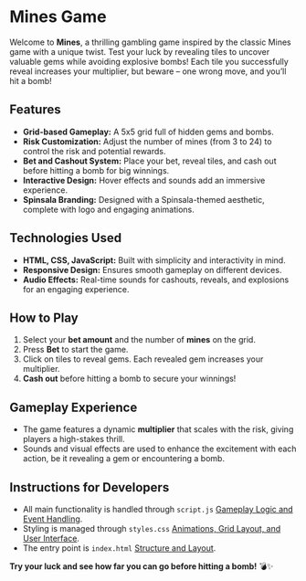 # Mines Game

Welcome to **Mines**, a thrilling gambling game inspired by the classic Mines game with a unique twist. Test your luck by revealing tiles to uncover valuable gems while avoiding explosive bombs! Each tile you successfully reveal increases your multiplier, but beware – one wrong move, and you’ll hit a bomb!

## Features
- **Grid-based Gameplay:** A 5x5 grid full of hidden gems and bombs.
- **Risk Customization:** Adjust the number of mines (from 3 to 24) to control the risk and potential rewards.
- **Bet and Cashout System:** Place your bet, reveal tiles, and cash out before hitting a bomb for big winnings.
- **Interactive Design:** Hover effects and sounds add an immersive experience.
- **Spinsala Branding:** Designed with a Spinsala-themed aesthetic, complete with logo and engaging animations.

## Technologies Used
- **HTML, CSS, JavaScript:** Built with simplicity and interactivity in mind.
- **Responsive Design:** Ensures smooth gameplay on different devices.
- **Audio Effects:** Real-time sounds for cashouts, reveals, and explosions for an engaging experience.

## How to Play
1. Select your **bet amount** and the number of **mines** on the grid.
2. Press **Bet** to start the game.
3. Click on tiles to reveal gems. Each revealed gem increases your multiplier.
4. **Cash out** before hitting a bomb to secure your winnings!

## Gameplay Experience
- The game features a dynamic **multiplier** that scales with the risk, giving players a high-stakes thrill.
- Sounds and visual effects are used to enhance the excitement with each action, be it revealing a gem or encountering a bomb.

## Instructions for Developers
- All main functionality is handled through `script.js` [Gameplay Logic and Event Handling](script.js).
- Styling is managed through `styles.css` [Animations, Grid Layout, and User Interface](styles.css).
- The entry point is `index.html` [Structure and Layout](index.html).

**Try your luck and see how far you can go before hitting a bomb!** 💣✨

